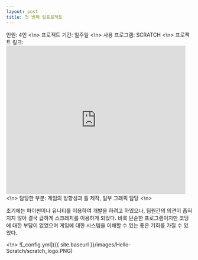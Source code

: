 ```yaml
---
layout: post
title: 첫 번째 팀프로젝트
---
```


인원: 4인 <\n>
프로젝트 기간: 일주일 <\n>
사용 프로그램: SCRATCH <\n>
프로젝트 링크: <iframe src="https://scratch.mit.edu/projects/349778292/embed" allowtransparency="true" width="485" height="402" frameborder="0" scrolling="no" allowfullscreen></iframe> <\n>
담당한 부분: 게임의 방향성과 틀 제작, 일부 그래픽 담당 <\n>

초기에는 파이썬이나 유니티를 이용하여 개발을 하려고 하였으나, 팀원간의 의견이 좁혀지지 않아 결국 급하게 스크레치를 이용하게 되었다. 비록 단순한 프로그램이지만 
코딩에 대한 부담이 없었으며 게임에 대한 시스템을 이해할 수 있는 좋은 기회를 가질 수 있었다. 

<\n>
![_config.yml]({{ site.baseurl }}/images/Hello-Scratch/scratch_logo.PNG)
